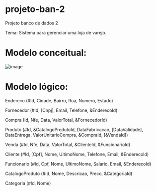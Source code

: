 # projeto-ban-2
Projeto banco de dados 2

Tema: Sistema para gerenciar uma loja de varejo.

# Modelo conceitual:

![image](https://github.com/Mateus-Mannes/projeto-ban-2/assets/64140337/a65497fa-2fc8-4bfe-90b6-4b8f72051e9f)

# Modelo lógico:

Endereco (#Id, Cidade, Bairro, Rua, Numero, Estado)

Fornecedor (#Id, [Cnpj], Email, Telefone, &EnderecoId)

Compra (Id, Nfe, Data, ValorTotal, &FornecedorId)

Produto (#Id, &CatalogoProdutoId, DataFabricacao, [DataValidade], DataEntrega, ValorUnitarioCompra, &CompraId, [&VendaId])

Venda (#Id, Nfe, Data, ValorTotal, &ClienteId, &FuncionarioId)

Cliente (#Id, [Cpf], Nome, UltimoNome, Telefone, Email, &EnderecoId)

Funcionario (#Id, Cpf, Nome, UltimoNome, Salario, Email, &EnderecoId)

CatalogoProduto (#Id, Nome, Descricao, Preco, &CategoriaId)

Categoria (#Id, Nome)

